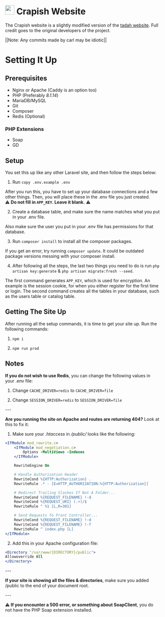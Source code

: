 # <img src="https://crapish.fun/images/logos/small.png" width="30"> **Crapish** Website
The Crapish website is a slightly modified version of the [tadah website](https://gitlab.com/tadah/web-trunk). Full credit goes to the original developers of the project.

||Note: Any commits made by carl may be idiotic||

# Setting It Up
## Prerequisites
- Nginx or Apache (Caddy is an option too)
- PHP (Preferably *8.1.14*)
- MariaDB/MySQL
- Git
- Composer
- Redis (Optional)
### PHP Extensions
- Soap
- GD

## Setup
You set this up like any other Laravel site, and then follow the steps below:

1. Run `copy .env.example .env`

After you run this, you have to set up your database connections and a few other things. Then, you will place these in the .env file you just created. 
<br>
⚠️ **Do not fill in `APP_KEY`. Leave it blank.** ⚠️

2. Create a database table, and make sure the name matches what you put in your .env file.

Also make sure the user you put in your .env file has permissions for that database.

3. Run `composer install` to install all the composer packages.

If you get an error, try running `composer update`. It could be outdated package versions messing with your composer install.

4. After following all the steps, the last two things you need to do is run `php artisan key:generate` & `php artisan migrate:fresh --seed`.

The first command generates `APP_KEY`, which is used for encryption. An example is the session cookie, for when you either register for the first time or login. The second command creates all the tables in your database, such as the users table or catalog table.

## Getting The Site Up
After running all the setup commands, it is time to get your site up. Run the following commands:

1. `npm i`

2. `npm run prod`


## Notes
**If you do not wish to use Redis**, you can change the following values in your .env file:
1. Change `CACHE_DRIVER=redis` to `CACHE_DRIVER=file`

2. Change `SESSION_DRIVER=redis` to `SESSION_DRIVER=file`

*---*

**Are you running the site on Apache and routes are returning 404?** Look at this to fix it:
1. Make sure your *.htaccess* in */public/* looks like the following:
```apache
<IfModule mod_rewrite.c>
    <IfModule mod_negotiation.c>
        Options -MultiViews -Indexes
    </IfModule>

    RewriteEngine On

    # Handle Authorization Header
    RewriteCond %{HTTP:Authorization} .
    RewriteRule .* - [E=HTTP_AUTHORIZATION:%{HTTP:Authorization}]

    # Redirect Trailing Slashes If Not A Folder...
    RewriteCond %{REQUEST_FILENAME} !-d
    RewriteCond %{REQUEST_URI} (.+)/$
    RewriteRule ^ %1 [L,R=301]

    # Send Requests To Front Controller...
    RewriteCond %{REQUEST_FILENAME} !-d
    RewriteCond %{REQUEST_FILENAME} !-f
    RewriteRule ^ index.php [L]
</IfModule>
```

2. Add this in your Apache configuration file:
```apache
<Directory "/var/www/{DIRECTORY}/public">
Allowoverride All
</Directory>
```
*---*

**If your site is showing all the files & directories**, make sure you added /public to the end of your document root.

*---*

⚠️ **If you encounter a 500 error, or something about SoapClient**, you do not have the PHP Soap extension installed.

